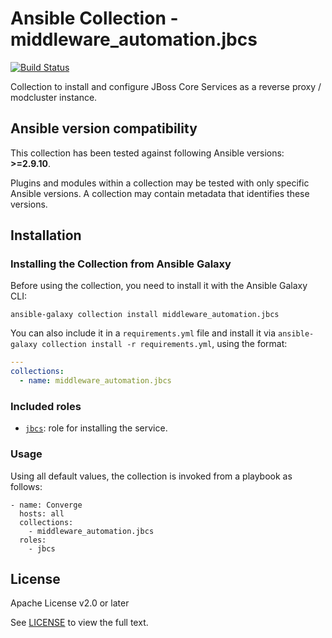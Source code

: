 # Ansible Collection - middleware_automation.jbcs
<!--start build_status -->
[![Build Status](https://github.com/ansible-middleware/jbcs/workflows/CI/badge.svg?branch=main)](https://github.com/ansible-middleware/jbcs/actions/workflows/ci.yml)

<!--end build_status -->
Collection to install and configure JBoss Core Services as a reverse proxy / modcluster instance.

<!--start requires_ansible-->
## Ansible version compatibility

This collection has been tested against following Ansible versions: **>=2.9.10**.

Plugins and modules within a collection may be tested with only specific Ansible versions. A collection may contain metadata that identifies these versions.
<!--end requires_ansible-->


## Installation

<!--start galaxy_download -->
### Installing the Collection from Ansible Galaxy

Before using the collection, you need to install it with the Ansible Galaxy CLI:

    ansible-galaxy collection install middleware_automation.jbcs

<!--end galaxy_download -->

You can also include it in a `requirements.yml` file and install it via `ansible-galaxy collection install -r requirements.yml`, using the format:

```yaml
---
collections:
  - name: middleware_automation.jbcs
```

<!--start roles_paths -->
### Included roles

* [`jbcs`](https://github.com/ansible-middleware/jbcs/blob/main/roles/jbcs/README.md): role for installing the service.
<!--end roles_paths -->

### Usage

Using all default values, the collection is invoked from a playbook as follows:

```
- name: Converge
  hosts: all
  collections:
    - middleware_automation.jbcs
  roles:
    - jbcs
```

<!--start support -->
<!--end support -->

## License

Apache License v2.0 or later

See [LICENSE](LICENSE) to view the full text.

